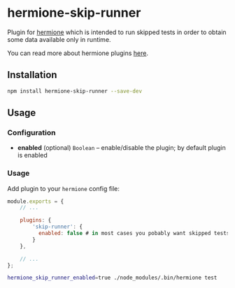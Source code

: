 # hermione-skip-runner

Plugin for [hermione](https://github.com/gemini-testing/hermione) which is intended to run skipped tests in order to obtain some data available only in runtime.

You can read more about hermione plugins [here](https://github.com/gemini-testing/hermione#plugins).

## Installation

```bash
npm install hermione-skip-runner --save-dev
```

## Usage

### Configuration

* **enabled** (optional) `Boolean` – enable/disable the plugin; by default plugin is enabled

### Usage

Add plugin to your `hermione` config file:

```js
module.exports = {
    // ...

    plugins: {
        'skip-runner': {
          enabled: false # in most cases you pobably want skipped tests to be actually skipped
        }
    },

    // ...
};
```

```bash
hermione_skip_runner_enabled=true ./node_modules/.bin/hermione test
```
